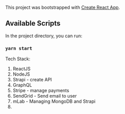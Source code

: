 This project was bootstrapped with [Create React App](https://github.com/facebook/create-react-app).

## Available Scripts

In the project directory, you can run:

### `yarn start`

Tech Stack:

1. ReactJS
2. NodeJS
3. Strapi - create API 
4. GraphQL
5. Stripe - manage payments
6. SendGrid - Send email to user
7. mLab - Managing MongoDB and Strapi
8. 